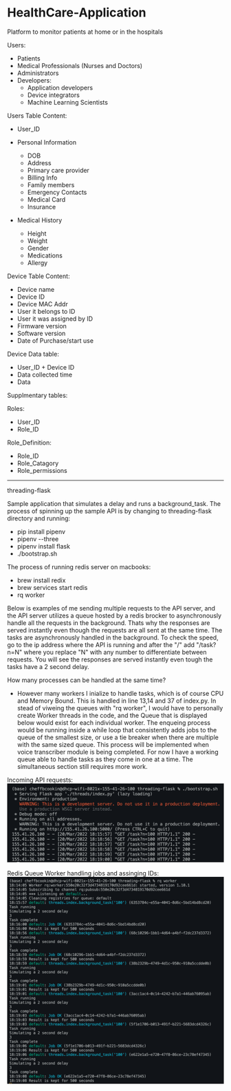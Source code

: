 # HealthCare-Application

Platform to monitor patients at home or in the hospitals

Users:
- Patients
- Medical Professionals (Nurses and Doctors)
- Administrators
- Developers:
  - Application developers 
  - Device integrators
  - Machine Learning Scientists

Users Table Content:
- User_ID
- Personal Information
  - DOB
  - Address
  - Primary care provider
  - Billing Info
  - Family members
  - Emergency Contacts
  - Medical Card
  - Insurance
   
- Medical History
  - Height 
  - Weight
  - Gender
  - Medications 
  - Allergy



Device Table Content:
- Device name
- Device ID
- Device MAC Addr
- User it belongs to ID
- User it was assigned by ID
- Firmware version
- Software version
- Date of Purchase/start use


Device Data table:
- User_ID + Device ID
- Data collected time
- Data 

Supplmentary tables:

Roles:
- User_ID
- Role_ID

Role_Definition:
- Role_ID
- Role_Catagory
- Role_permissions


------------------------------------------------------------------------------------------------
threading-flask

Sample application that simulates a delay and runs a background_task. The process of spinning up the sample API is by changing to threading-flask directory and running:
- pip install pipenv 
- pipenv --three
- pipenv install flask
- ./bootstrap.sh

The process of running redis server on macbooks:
- brew install redix
- brew services start redis
- rq worker

Below is examples of me sending multiple requests to the API server, and the API server utilizes a queue hosted by a redis brocker to asynchronously handle all the requests in the background. Thats why the responses are served instantly even though the requests are all sent at the same time. The tasks are asynchronously handled in the background. To check the speed, go to the ip address where the API is running and after the "/" add "/task?n=N" where you replace "N" with any number to differentiate between requests. You will see the responses are served instantly even tough the tasks have a 2 second delay.

How many processes can be handled at the same time?
- However many workers I inialize to handle tasks, which is of course CPU and Memory Bound. This is handled in line 13,14 and 37 of index.py. In stead of viweing the queues with "rq worker", I would have to personally create Worker threads in the code, and the Queue that is displayed below would exist for each individual worker. The enqueing process would be running inside a while loop that consistently adds jobs to the queue of the smallest size, or use a tie breaker when there are multiple with the same sized queue. This process will be implemented when voice transcriber module is being completed. For now I have a working queue able to handle tasks as they come in one at a time. The simultaneous section still requires more work. 

Incoming API requests:
![Image](./images/sending_requests.png)

Redis Queue Worker handling jobs and assinging IDs:
![Image](./images/handling_requests.png)